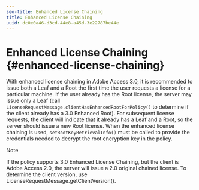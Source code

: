 ```yaml
---
seo-title: Enhanced License Chaining
title: Enhanced License Chaining
uuid: dc0e0a46-d3cd-44e8-a45d-3e22787be44e
---
```


# Enhanced License Chaining {#enhanced-license-chaining}

With enhanced license chaining in Adobe Access 3.0, it is recommended to issue both a Leaf and a Root the first time the user requests a license for a particular machine. If the user already has the Root license, the server may issue only a Leaf (call `LicenseRequestMessage.clientHasEnhancedRootForPolicy()` to determine if the client already has a 3.0 Enhanced Root). For subsequent license requests, the client will indicate that it already has a Leaf and a Root, so the server should issue a new Root license. When the enhanced license chaining is used, `setRootKeyRetrievalInfo()` must be called to provide the credentials needed to decrypt the root encryption key in the policy.

>[!NOTE]
>
>If the policy supports 3.0 Enhanced License Chaining, but the client is Adobe Access 2.0, the server will issue a 2.0 original chained license. To determine the client version, use LicenseRequestMessage.getClientVersion().

